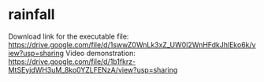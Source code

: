 # rainfall
Download link for the executable file: https://drive.google.com/file/d/1swwZ0WnLk3xZ_UW0I2WnHFdkJhlEko6k/view?usp=sharing
Video demonstration: https://drive.google.com/file/d/1b1fkrz-MtSEyjdWH3uM_8ko0YZLFENzA/view?usp=sharing
